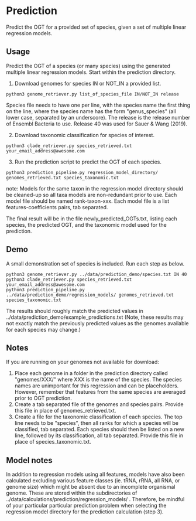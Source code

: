 # Prediction 
Predict the OGT for a provided set of species, given a set of multiple linear regression models.

## Usage
Predict the OGT of a species (or many species) using the generated multiple linear regression models. Start within the prediction directory.

1. Download genomes for species IN or NOT_IN a provided list.
```
python3 genome_retriever.py list_of_species_file IN/NOT_IN release
```
Species file needs to have one per line, with the species name the first thing on the line, where the species name has the form "genus_species" (all lower case, separated by an underscore). The release is the release number of Ensembl Bacteria to use. Release 40 was used for Sauer & Wang (2019).

2. Download taxonomic classification for species of interest.
```
python3 clade_retriever.py species_retrieved.txt your_email_address@awesome.com
```

3. Run the prediction script to predict the OGT of each species.
```
python3 prediction_pipeline.py regression_model_directory/ genomes_retrieved.txt species_taxonomic.txt
```
note: Models for the same taxon in the regression model directory should be cleaned-up so all taxa models are non-redundant prior to use. Each model file should be named rank-taxon-xxx. Each model file is a list features-coefficients pairs, tab separated.

The final result will be in the file newly_predicted_OGTs.txt, listing each species, the predicted OGT, and the taxonomic model used for the prediction.

## Demo
A small demonstration set of species is included. Run each step as below.

```
python3 genome_retriever.py ../data/prediction_demo/species.txt IN 40
python3 clade_retriever.py species_retrieved.txt your_email_address@awesome.com
python3 prediction_pipeline.py ../data/prediction_demo/regression_models/ genomes_retrieved.txt species_taxonomic.txt
```

The results should roughly match the predicted values in ../data/prediction_demo/example_predictions.txt (Note, these results may not exactly match the previously predicted values as the genomes available for each species may change.)

## Notes
If you are running on your genomes not available for download: 
1. Place each genome in a folder in the prediction directory called "genomes/XXX/" where XXX is the name of the species. The species names are unimportant for this regression and can be placeholders. However, remember that features from the same species are averaged prior to OGT prediction.
2. Create a tab separated file of the genomes and species pairs. Provide this file in place of genomes_retrieved.txt. 
3. Create a file for the taxonomic classification of each species. The top line needs to be "species", then all ranks for which a species will be classified, tab separated. Each species should then be listed on a new line, followed by its classification, all tab separated. Provide this file in place of species_taxonomic.txt. 

## Model notes
In addition to regression models using all features, models have also been calculated excluding various feature classes (ie. tRNA, rRNA, all RNA, or genome size) which might be absent due to an incomplete organismal genome. These are stored within the subdirectories of ../data/calculations/prediction/regression_models/ . Therefore, be mindful of your particular particular prediction problem when selecting the regression model directory for the prediction calculation (step 3).
